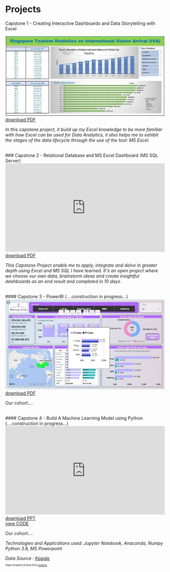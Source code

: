 # Projects

Capstone 1 - Creating Interactive Dashboards and Data Storytelling with Excel

<img src="images/cp1_excel1r1.jpg?raw=true"/>
<a href="pdf/cp1_excel_1_pdf.pdf" target="_blank">download PDF</a>

<p><em>In this capstone project, it build up my Excel knowledge to be more familiar with how Excel can be used for Data Analytics, it also helps me to exhibit the stages of the data lifecycle through the use of the tool: MS Excel.</em></p>
<br>
### Capstone 2 - Relational Database and MS Excel Dashboard (MS SQL Server)

<iframe src="https://onedrive.live.com/embed?cid=3D36002E631A6785&amp;resid=3D36002E631A6785%21353&amp;authkey=AJ8FxzW9ay2kVHY&amp;em=2&amp;wdAr=1.7777777777777777" width="100%" height="280px" frameborder="0">This is an embedded <a target="_blank" href="https://office.com">Microsoft Office</a> presentation, powered by <a target="_blank" href="https://office.com/webapps">Office</a>.</iframe>
<a href="pdf/retail_case_study_r3.pdf" target="_blank">download PDF</a>

<p><em>This Capstone Project enable me to apply, integrate and delve in greater depth using Excel and MS SQL I have learned. It's an open project where we choose our own data, brainstorm ideas and create insightful dashboards as an end result and completed in 10 days.</em></p>
<br>
#### Capstone 3 - PowerBI (....construction in progress...)
<img src="images/cp3_powerbi1.JPG?raw=true"/>
<a href="pdf/retailcasestudy_powerbi.pdf" target="_blank">download PDF</a>
<p>Our cohort....</p>
<br>
#### Capstone 4 - Build A Machine Learning Model using Python (....construction in progress...)
<iframe src="https://onedrive.live.com/embed?cid=3D36002E631A6785&amp;resid=3D36002E631A6785%21350&amp;authkey=AOMdrCjQQxD3e0c&amp;em=2&amp;wdAr=1.7777777777777777" width="100%" height="280px" frameborder="0">This is an embedded <a target="_blank" href="https://office.com">Microsoft Office</a> presentation, powered by <a target="_blank" href="https://office.com/webapps">Office</a>.</iframe>
<a href="pdf/used_car_price_prediction.pdf" target="_blank">download PPT</a>
<br>
<a href="pdf/predict_audi_car_price_analysis.pdf" target="_blank">view CODE</a>

<p>Our cohort....</p>

<p><em>Technologies and Applications used: Jupyter Notebook, Anaconda, Numpy Python 3.8, MS Powerpoint</em></p>
<em>Data Source : <a href=https://www.kaggle.com/adityadesai13/used-car-dataset-ford-and-mercedes" target="_blank">Kaggle</a>


<p style="font-size:8px">Page template forked from <a href="https://github.com/evanca/quick-portfolio">evanca</a></p>
<!-- Remove above link if you don't want to attibute -->
